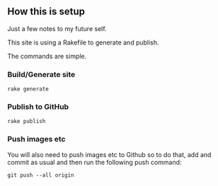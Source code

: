 ## How this is setup
Just a few notes to my future self.

This site is using a Rakefile to generate and publish.

The commands are simple.

### Build/Generate site
    rake generate

### Publish to GitHub
    rake publish

### Push images etc
You will also need to push images etc to Github so to do that, add and commit as usual and then run the following push command:

    git push --all origin
